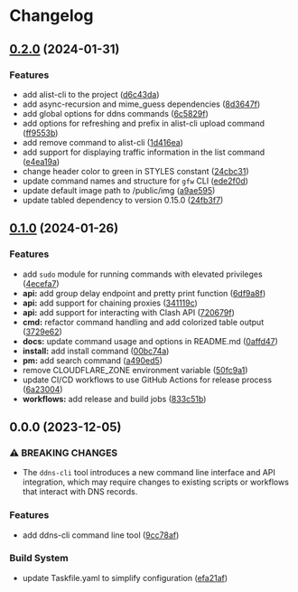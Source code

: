 # Changelog

## [0.2.0](https://github.com/liblaf/claps/compare/v0.1.0...v0.2.0) (2024-01-31)

### Features

- add alist-cli to the project ([d6c43da](https://github.com/liblaf/claps/commit/d6c43da88295446eb1dee7e469af8f4383d448f0))
- add async-recursion and mime_guess dependencies ([8d3647f](https://github.com/liblaf/claps/commit/8d3647f7ace890afd54d4f552df28e906ab52712))
- add global options for ddns commands ([6c5829f](https://github.com/liblaf/claps/commit/6c5829ffe4faebd3aa44ec2400e11dd61e7e800c))
- add options for refreshing and prefix in alist-cli upload command ([ff9553b](https://github.com/liblaf/claps/commit/ff9553bf62f670a880d934458cdf6fcd017cdd49))
- add remove command to alist-cli ([1d416ea](https://github.com/liblaf/claps/commit/1d416ea0de38b15d37333c74add9b5226be6c1d3))
- add support for displaying traffic information in the list command ([e4ea19a](https://github.com/liblaf/claps/commit/e4ea19a8ea0a10cba6c30a9fc816193077b8b15f))
- change header color to green in STYLES constant ([24cbc31](https://github.com/liblaf/claps/commit/24cbc31db6bea7853f9ba4177c1be85bfb1e8c2e))
- update command names and structure for `gfw` CLI ([ede2f0d](https://github.com/liblaf/claps/commit/ede2f0d918a315d49a88fd2c92534111ddf6bb52))
- update default image path to /public/img ([a9ae595](https://github.com/liblaf/claps/commit/a9ae59521d5d4600e96359b20d26ad0027971616))
- update tabled dependency to version 0.15.0 ([24fb3f7](https://github.com/liblaf/claps/commit/24fb3f7ea60c6c29734a050e95a35f709f9e6401))

## [0.1.0](https://github.com/liblaf/claps/compare/v0.0.0...v0.1.0) (2024-01-26)

### Features

- add `sudo` module for running commands with elevated privileges ([4ecefa7](https://github.com/liblaf/claps/commit/4ecefa773bf269076c50e912b054e34afafff7ff))
- **api:** add group delay endpoint and pretty print function ([6df9a8f](https://github.com/liblaf/claps/commit/6df9a8fa2d219b21ae1142311fb64c0db0f53719))
- **api:** add support for chaining proxies ([341119c](https://github.com/liblaf/claps/commit/341119ca3b302b5b0878653e97f581a1c137417c))
- **api:** add support for interacting with Clash API ([720679f](https://github.com/liblaf/claps/commit/720679f61877299ddb0b054579d28c1136376c62))
- **cmd:** refactor command handling and add colorized table output ([3729e62](https://github.com/liblaf/claps/commit/3729e622974a2936dbce2dc178335fbac96983c0))
- **docs:** update command usage and options in README.md ([0affd47](https://github.com/liblaf/claps/commit/0affd47fcd02b5a4ec933ec7fcb11e3982a4c013))
- **install:** add install command ([00bc74a](https://github.com/liblaf/claps/commit/00bc74a96c5770988ffdefc03d33c9d9a2529428))
- **pm:** add search command ([a490ed5](https://github.com/liblaf/claps/commit/a490ed521b9ec09862066a1ae50c4d2e193b7d24))
- remove CLOUDFLARE_ZONE environment variable ([50fc9a1](https://github.com/liblaf/claps/commit/50fc9a14a8f3a20a322644b8eb647d4278ee4323))
- update CI/CD workflows to use GitHub Actions for release process ([6a23004](https://github.com/liblaf/claps/commit/6a2300482f506b5b332857feddf28dc98acd091d))
- **workflows:** add release and build jobs ([833c51b](https://github.com/liblaf/claps/commit/833c51bbc2dfe2fe7cd667677ec1893ad68a34ce))

## 0.0.0 (2023-12-05)

### ⚠ BREAKING CHANGES

- The `ddns-cli` tool introduces a new command line interface and API integration, which may require changes to existing scripts or workflows that interact with DNS records.

### Features

- add ddns-cli command line tool ([9cc78af](https://github.com/liblaf/claps/commit/9cc78af8742855ab491d2c845bb6861ed1492bfe))

### Build System

- update Taskfile.yaml to simplify configuration ([efa21af](https://github.com/liblaf/claps/commit/efa21af183c86f122b52602d148d936dd29a7203))
